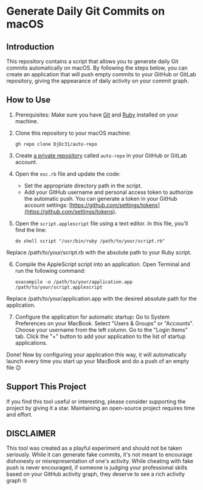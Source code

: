 # Generate Daily Git Commits on macOS

## Introduction

This repository contains a script that allows you to generate daily Git commits automatically on macOS. By following the steps below, you can create an application that will push empty commits to your GitHub or GitLab repository, giving the appearance of daily activity on your commit graph.

## How to Use

1. Prerequisites: Make sure you have [Git](https://git-scm.com/book/en/v2/Getting-Started-Installing-Git) and [Ruby](https://www.ruby-lang.org/en/documentation/installation/) installed on your machine.

2. Clone this repository to your macOS machine:
   ```shell
   gh repo clone DjDc31/auto-repo
   ```

3. Create [a private repository](https://github.com/new) called `auto-repo` in your GitHub or GitLab account.

4. Open the `exc.rb` file and update the code:
   - Set the appropriate directory path in the script.
   - Add your GitHub username and personal access token to authorize the automatic push. You can generate a token in your GitHub account settings: [https://github.com/settings/tokens](https://github.com/settings/tokens).

5. Open the `script.applescript` file using a text editor. In this file, you'll find the line:
   ```shell script
   do shell script "/usr/bin/ruby /path/to/your/script.rb"
    ```
  Replace /path/to/your/script.rb with the absolute path to your Ruby script.


6. Compile the AppleScript script into an application. Open Terminal and run the following command:
    ```shell script
    osacompile -o /path/to/your/application.app /path/to/your/script.applescript
    ```
  Replace /path/to/your/application.app with the desired absolute path for the application.

7. Configure the application for automatic startup:
  Go to System Preferences on your MacBook.
  Select "Users & Groups" or "Accounts".
  Choose your username from the left column.
  Go to the "Login Items" tab.
  Click the "+" button to add your application to the list of startup applications.



Done! Now by configuring your application this way, it will automatically launch every time you start up your MacBook and do a push of an empty file 😉

## Support This Project

If you find this tool useful or interesting, please consider supporting the project by giving it a star. Maintaining an open-source project requires time and effort.

## DISCLAIMER

This tool was created as a playful experiment and should not be taken seriously. While it can generate fake commits, it's not meant to encourage dishonesty or misrepresentation of one's activity. While cheating with fake push is never encouraged, if someone is judging your professional skills based on your GitHub activity graph, they deserve to see a rich activity graph 🤓
